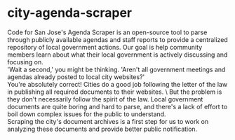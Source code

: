 # city-agenda-scraper

Code for San Jose's Agenda Scraper is an open-source tool to parse through publicly available agendas and staff reports to provide a centralized repository of local government actions. Our goal is help community members learn about what their local government is actively discussing and focusing on. \
'Wait a second,' you might be thinking. 'Aren't all government meetings and agendas already posted to local city websites?' \
You're absolutely correct! Cities do a good job following the letter of the law in publishing all required documents to their websites. \ But the problem is they don't necessarily follow the spirit of the law. Local government documents are quite boring and hard to parse, and there's a lack of effort to boil down complex issues for the public to understand. \
Scraping the city's document archives is a first step for us to work on analyzing these documents and provide better public notification.  

